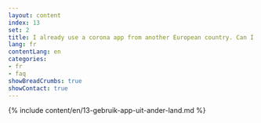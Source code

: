 ```yaml
---
layout: content
index: 13
set: 2
title: I already use a corona app from another European country. Can I use both apps at the same time?
lang: fr
contentLang: en
categories:
- fr
- faq
showBreadCrumbs: true
showContact: true
---
```

{% include content/en/13-gebruik-app-uit-ander-land.md %}

